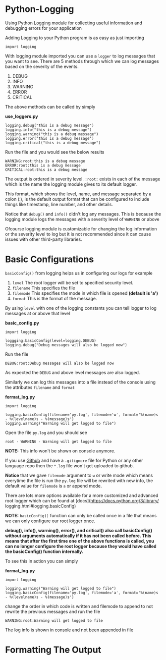 # Python-Logging
Using Python [Logging](https://docs.python.org/3/library/logging.html) module for collecting useful information and debugging errors for your application

Adding Logging to your Python program is as easy as just importing

```
import logging
```

With logging module imported you can use a ```logger``` to log messages that you want to see.
There are 5 methods through which we can log messages based on the severity of the events. 

1. DEBUG
2. INFO
3. WARNING
4. ERROR
5. CRITICAL

The above methods can be called by simply

**use_loggers.py**
```
logging.debug("this is a debug message")
logging.info("this is a debug message")
logging.warning("this is a debug message")
logging.error("this is a debug message")
logging.critical("this is a debug message")
```

Run the file and you would see the below results 

```
WARNING:root:this is a debug message
ERROR:root:this is a debug message
CRITICAL:root:this is a debug message
```

The output is ordered in severity level. ```:root:``` exists in each of the message 
which is the name the logging module gives to its default logger. 

This format, which shows the level, name, and message separated by a colon (:), is 
the default output format that can be configured to include things like timestamp, 
line number, and other details.

Notice that ```debug()``` and ```info()``` didn't log any messages. This is because 
the logging module logs the messages with a severity level of ```WARNING``` or above

Ofcourse logging module is customizable for changing the log information or the 
severity level to log but it is not recommended since it can cause issues with other
third-party libraries.

# Basic Configurations
```basicConfig()``` from logging helps us in configuring our logs for example 

1. ```level``` The root logger will be set to specified security level.
2. ```filename``` This specifies the file
3. ```filemode``` This specifies the mode in which file is opened **(default is 'a')**
4. ```format``` This is the format of the message.

By using ```level``` with one of the logging constants you can tell logger to log
messages at or above that level

**basic_config.py**
```
import logging 

loggging.basicConfig(level=logging.DEBUG)
logging.debug("Debug messages will also be logged now")
```

Run the file

```
DEBUG:root:Debug messages will also be logged now
```

As expected the ```DEBUG``` and above level messages are also logged.

Similarly we can log this messages into a file instead of the console using the 
attributes ```filename``` and ```format```

**format_log.py**
```
import logging

logging.basicConfig(filename='py.log', filemode='w', format='%(name)s - %(levelname)s - %(message)s')
logging.warning("Warning will get logged to file")
```

Open the file ```py.log``` and you should see

```
root - WARNING - Warning will get logged to file

```

**NOTE:** This info won't be shown on console anymore.

If you use [Github](https://github.com) and have a ```.gitignore``` file for 
Python or any other language repo then the ```*.log``` file won't get uploaded to 
github.

**Notice** that we gave ```filemode``` argument to ```w``` or write mode which 
means everytime the file is run the ```py.log``` file will be rewrited with new 
info, the default value for ```filemode``` is ```a``` or append mode.

There are lots more options available for a more customized and advanced root 
logger which can be found at [docs](https://docs.python.org/3/library/
logging.html#logging.basicConfig)

**NOTE:** ```basicConfig()``` function can only be called once in a file that
means we can only configure our root logger once.

**debug(), info(), warning(), error(), and critical() also call basicConfig() 
without arguments automatically if it has not been called before. This means that 
after the first time one of the above functions is called, you can no longer 
configure the root logger because they would have called the basicConfig() 
function internally.**

To see this in action you can simply

**format_log.py**
```
import logging

logging.warning("Warning will get logged to file")
logging.basicConfig(filename='py.log', filemode='a', format='%(name)s - %(levelname)s - %(message)s')
```

change the order in which code is written and filemode to append to not rewrite 
the previous messages and run the file

```
WARNING:root:Warning will get logged to file
```

The log info is shown in console and not been appended in file

# Formatting The Output

